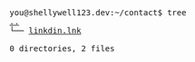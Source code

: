 <pre>
you@shellywell123.dev:~/contact$ tree
<a href="https://shellywell123.dev/tree/code/index.html">..</a>
└── <a href="https://www.linkedin.com/in/ben-shellswell/">linkdin.lnk</a>

0 directories, 2 files
</pre>